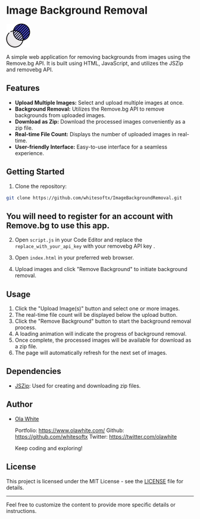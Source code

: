 # Image Background Removal

![Background Removal Logo](transparency.png)

A simple web application for removing backgrounds from images using the Remove.bg API. It is built using HTML, JavaScript, and utilizes the JSZip and removebg API.

## Features

- **Upload Multiple Images:** Select and upload multiple images at once.
- **Background Removal:** Utilizes the Remove.bg API to remove backgrounds from uploaded images.
- **Download as Zip:** Download the processed images conveniently as a zip file.
- **Real-time File Count:** Displays the number of uploaded images in real-time.
- **User-friendly Interface:** Easy-to-use interface for a seamless experience.

## Getting Started

1. Clone the repository:

```bash
git clone https://github.com/whitesoftx/ImageBackgroundRemoval.git
```

## You will need to register for an account with Remove.bg to use this app.

2. Open `script.js` in your Code Editor and replace the `replace_with_your_api_key` with your removebg API key .

3. Open `index.html` in your preferred web browser.

4. Upload images and click "Remove Background" to initiate background removal.

## Usage

1. Click the "Upload Image(s)" button and select one or more images.
2. The real-time file count will be displayed below the upload button.
3. Click the "Remove Background" button to start the background removal process.
4. A loading animation will indicate the progress of background removal.
5. Once complete, the processed images will be available for download as a zip file.
6. The page will automatically refresh for the next set of images.

## Dependencies

- [JSZip](https://github.com/Stuk/jszip): Used for creating and downloading zip files.

## Author

- [Ola White](https://olawhite.com)

  Portfolio: https://www.olawhite.com/
  Github: https://github.com/whitesoftx
  Twitter: https://twitter.com/olawhite

  Keep coding and exploring!

## License

This project is licensed under the MIT License - see the [LICENSE](LICENSE) file for details.

---

Feel free to customize the content to provide more specific details or instructions.
